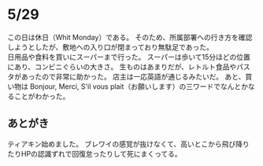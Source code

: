 # 5/29
この日は休日（Whit Monday）である。
そのため、所属部署への行き方を確認しようとしたが、敷地への入り口が閉まっており無駄足であった。  
日用品や食料を買いにスーパーまで行った。
スーパーは歩いて15分ほどの位置にあり、コンビニぐらいの大きさ。
生ものはあまりだが、レトルト食品やパスタがあったので非常に助かった。
店主は一応英語が通じるみたいだ。
あと、買い物は Bonjour, Merci, S'il vous plait（お願いします）の三ワードでなんとかなることがわかった。

## あとがき
ティアキン始めました。
ブレワイの感覚が抜けなくて、高いとこから飛び降りたりHPの認識ずれで回復怠ったりして死にまくってる。
